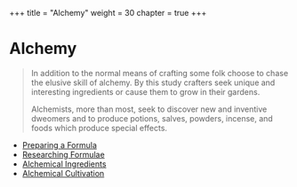 +++
title = "Alchemy"
weight = 30
chapter = true
+++

# Alchemy

> In addition to the normal means of crafting some folk choose to chase the elusive skill of alchemy.
By this study crafters seek unique and interesting ingredients or cause them to grow in their gardens.
>
> Alchemists, more than most, seek to discover new and inventive dweomers and to produce potions, salves, powders, incense, and foods which produce special effects.

- [Preparing a Formula](preparation)
- [Researching Formulae](research)
- [Alchemical Ingredients](ingredients)
- [Alchemical Cultivation](cultivation)